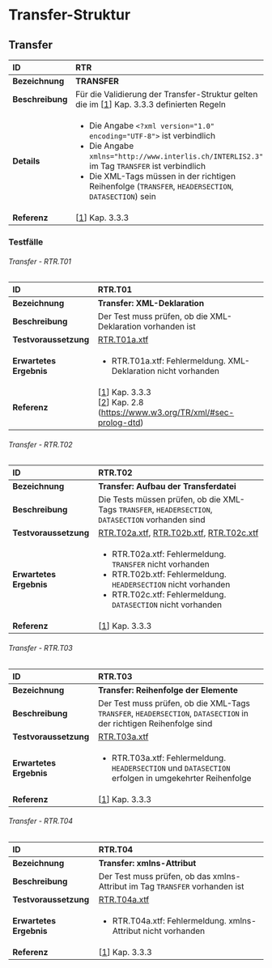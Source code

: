 # Transfer-Struktur

## Transfer
|ID|RTR
|:--|:--
|**Bezeichnung**|**TRANSFER**
|**Beschreibung**|Für die Validierung der Transfer-Struktur gelten die im [[1]] Kap. 3.3.3 definierten Regeln
|**Details**|<ul><li>Die Angabe ```<?xml version="1.0" encoding="UTF-8">``` ist verbindlich</li><li>Die Angabe ```xmlns="http://www.interlis.ch/INTERLIS2.3"``` im Tag ```TRANSFER``` ist verbindlich</li><li>Die XML-Tags müssen in der richtigen Reihenfolge (```TRANSFER```, ```HEADERSECTION```, ```DATASECTION```) sein</li>
|**Referenz**|[[1]] Kap. 3.3.3

### Testfälle
###### Transfer - RTR.T01
|ID|RTR.T01
|:--|:--
|**Bezeichnung**|**Transfer: XML-Deklaration**
|**Beschreibung**|Der Test muss prüfen, ob die XML-Deklaration vorhanden ist
|**Testvoraussetzung**|[RTR.T01a.xtf](../data/RTR.T01a.xtf)
|**Erwartetes Ergebnis**|<ul><li>RTR.T01a.xtf: Fehlermeldung. XML-Deklaration nicht vorhanden</li></ul>
|**Referenz**|[[1]] Kap. 3.3.3<br/>[[2]] Kap. 2.8 (https://www.w3.org/TR/xml/#sec-prolog-dtd)



###### Transfer - RTR.T02
|ID|RTR.T02
|:--|:--
|**Bezeichnung**|**Transfer: Aufbau der Transferdatei**
|**Beschreibung**|Die Tests müssen prüfen, ob die XML-Tags ```TRANSFER```, ```HEADERSECTION```, ```DATASECTION``` vorhanden sind
|**Testvoraussetzung**|[RTR.T02a.xtf](../data/RTR.T02a.xtf), [RTR.T02b.xtf](../data/RTR.T02b.xtf), [RTR.T02c.xtf](../data/RTR.T02c.xtf)
|**Erwartetes Ergebnis**|<ul><li>RTR.T02a.xtf: Fehlermeldung. ```TRANSFER``` nicht vorhanden</li><li>RTR.T02b.xtf: Fehlermeldung. ```HEADERSECTION``` nicht vorhanden</li><li>RTR.T02c.xtf: Fehlermeldung. ```DATASECTION``` nicht vorhanden</li></ul>
|**Referenz**|[[1]] Kap. 3.3.3

###### Transfer - RTR.T03
|ID|RTR.T03
|:--|:--
|**Bezeichnung**|**Transfer: Reihenfolge der Elemente**
|**Beschreibung**|Der Test muss prüfen, ob die XML-Tags ```TRANSFER```, ```HEADERSECTION```, ```DATASECTION``` in der richtigen Reihenfolge sind
|**Testvoraussetzung**|[RTR.T03a.xtf](../data/RTR.T03a.xtf)
|**Erwartetes Ergebnis**|<ul><li>RTR.T03a.xtf: Fehlermeldung. ```HEADERSECTION``` und ```DATASECTION``` erfolgen in umgekehrter Reihenfolge</li></ul>
|**Referenz**|[[1]] Kap. 3.3.3

###### Transfer - RTR.T04
|ID|RTR.T04
|:--|:--
|**Bezeichnung**|**Transfer: xmlns-Attribut**
|**Beschreibung**|Der Test muss prüfen, ob das xmlns-Attribut im Tag ```TRANSFER``` vorhanden ist
|**Testvoraussetzung**|[RTR.T04a.xtf](../data/RTR.T04a.xtf)
|**Erwartetes Ergebnis**|<ul><li>RTR.T04a.xtf: Fehlermeldung. xmlns-Attribut nicht vorhanden</li></ul>
|**Referenz**|[[1]] Kap. 3.3.3

[1]: bib.md#1-kogis-interlis-2--referenzhandbuch-13042006
[2]: bib.md#2-w3c-extensible-markup-language-xml-10-fifth-edition-26112008
